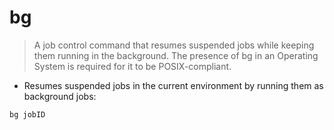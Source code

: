 # bg

> A job control command that resumes suspended jobs while keeping them running in the background.
The presence of bg in an Operating System is required for it to be POSIX-compliant.

- Resumes suspended jobs in the current environment by running them as background jobs:

`bg jobID`
